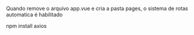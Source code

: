 Quando remove o arquivo app.vue e cria a pasta pages, o sistema de rotas automatica é habilitado

npm install axios